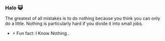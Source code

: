 ### Halo 😺
The greatest of all mistakes is to do nothing because you think you can only do a little.
Nothing is particularly hard if you divide it into small jobs.

- ⚡ Fun fact: I Know Nothing..


<!--
**taufanpr/taufanpr** is a ✨ _special_ ✨ repository because its `README.md` (this file) appears on your GitHub profile.

Here are some ideas to get you started:

- 🔭 I’m currently working on internet.
- 🌱 I’m currently learning on internet.
- 👯 I’m looking to collaborate on internet.
- 🤔 I’m looking for help with internet.

- 💬 Ask me about internet.
- 📫 How to reach me: internet.
- 😄 Pronouns: internet.
-->



